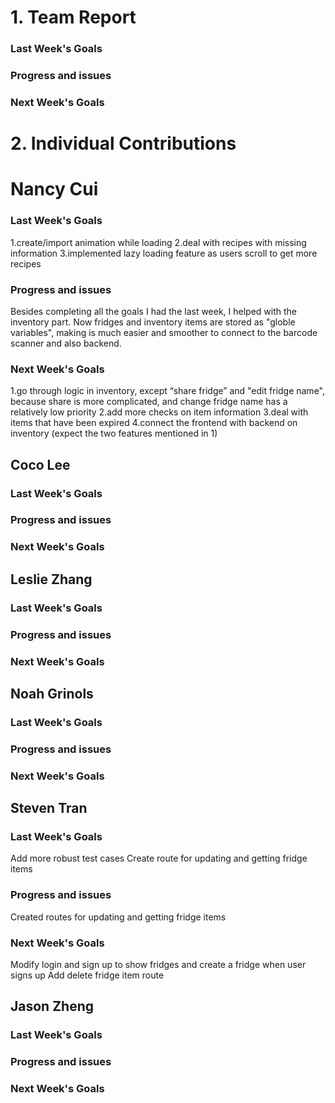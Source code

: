 # 1. Team Report
<status update for TA here>

<agenda for team meeting here>

### Last Week's Goals

### Progress and issues

### Next Week's Goals

# 2. Individual Contributions
# Nancy Cui
### Last Week's Goals
1.create/import animation while loading 
2.deal with recipes with missing information
3.implemented lazy loading feature as users scroll to get more recipes
### Progress and issues
Besides completing all the goals I had the last week, I helped with the inventory part. Now fridges and inventory 
items are stored as "globle variables", making is much easier and smoother to connect to the barcode scanner
and also backend.
### Next Week's Goals
1.go through logic in inventory, except “share fridge” and "edit fridge name", 
because share is more complicated, and change fridge name has a relatively low priority
2.add more checks on item information 
3.deal with items that have been expired
4.connect the frontend with backend on inventory (expect the two features mentioned in 1)


## Coco Lee
### Last Week's Goals
### Progress and issues
### Next Week's Goals


## Leslie Zhang
### Last Week's Goals
### Progress and issues
### Next Week's Goals


## Noah Grinols
### Last Week's Goals
### Progress and issues
### Next Week's Goals


## Steven Tran
### Last Week's Goals
Add more robust test cases 
Create route for updating and getting fridge items
### Progress and issues
Created routes for updating and getting fridge items
### Next Week's Goals
Modify login and sign up to show fridges and create a fridge when user signs up
Add delete fridge item route

## Jason Zheng 
### Last Week's Goals
### Progress and issues
### Next Week's Goals

